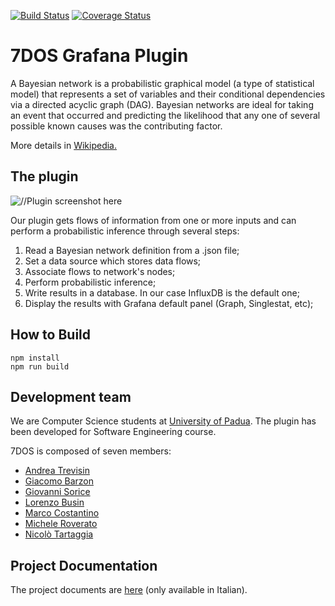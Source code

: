 [![Build Status](https://travis-ci.org/NicoloTartaggia/7DOS-plugin.svg?branch=master)](https://travis-ci.org/NicoloTartaggia/7DOS-plugin)
[![Coverage Status](https://coveralls.io/repos/github/NicoloTartaggia/7DOS-plugin/badge.svg?branch=master)](https://coveralls.io/github/NicoloTartaggia/7DOS-plugin?branch=master)

# 7DOS Grafana Plugin

A Bayesian network is a probabilistic graphical model (a type of statistical model) that represents a set of variables and their conditional dependencies via a directed acyclic graph (DAG). Bayesian networks are ideal for taking an event that occurred and predicting the likelihood that any one of several possible known causes was the contributing factor.

More details in [Wikipedia.](https://en.wikipedia.org/wiki/Bayesian_network)

## The plugin
![//Plugin screenshot here](SCREENSHOT.PNG "Screenshot of the plugin node-flux connection page")

Our plugin gets flows of information from one or more inputs and can perform a probabilistic inference through several steps:
1. Read a Bayesian network definition from a .json file;
2. Set a data source which stores data flows;
3. Associate flows to network's nodes;
4. Perform probabilistic inference;
6. Write results in a database. In our case InfluxDB is the default one;
7. Display the results with Grafana default panel (Graph, Singlestat, etc);

## How to Build

```
npm install
npm run build
```

## Development team
We are Computer Science students at [University of Padua](https://www.unipd.it/).
The plugin has been developed for Software Engineering course.


7DOS is composed of seven members:
- [Andrea Trevisin](https://github.com/knowbot)
- [Giacomo Barzon](https://github.com/Giacomobarzon97)
- [Giovanni Sorice](https://github.com/GiovanniSorice)
- [Lorenzo Busin](https://github.com/lorenzobusin)
- [Marco Costantino](https://github.com/UdrK)
- [Michele Roverato](https://github.com/ScrappyCocco)
- [Nicolò Tartaggia](https://github.com/NicoloTartaggia)

## Project Documentation
The project documents are [here](https://github.com/ScrappyCocco/7DOS-Docs) (only available in Italian).
